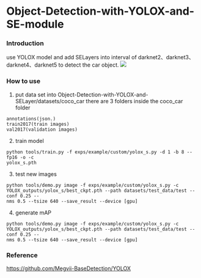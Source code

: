 # Object-Detection-with-YOLOX-and-SE-module

### Introduction
use YOLOX model and add SELayers into interval of darknet2、darknet3、
darknet4、darknet5 to detect the car object.
![](https://i.imgur.com/paHwszM.jpg)


### How to use

1. put data set into Object-Detection-with-YOLOX-and-SELayer/datasets/coco_car
there are 3 folders inside the coco_car folder

```
annotations(json.)
train2017(train images)
val2017(validation images)
```

2. train model

```
python tools/train.py -f exps/example/custom/yolox_s.py -d 1 -b 8 --fp16 -o -c 
yolox_s.pth
```

3. test new images

```
python tools/demo.py image -f exps/example/custom/yolox_s.py -c 
YOLOX_outputs/yolox_s/best_ckpt.pth --path datasets/test_data/test --conf 0.25 --
nms 0.5 --tsize 640 --save_result --device [gpu]
```

4. generate mAP
```
python tools/demo.py image -f exps/example/custom/yolox_s.py -c 
YOLOX_outputs/yolox_s/best_ckpt.pth --path datasets/test_data/test --conf 0.25 --
nms 0.5 --tsize 640 --save_result --device [gpu]

```


### Reference
https://github.com/Megvii-BaseDetection/YOLOX
